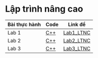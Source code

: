 # Lập trình nâng cao

| Bài thực hành | Code | Link đề |
| ------------- | ---- | ------- |
| Lab 1         |  [C++](./code/BT1.cpp)    |  [Lab1_LTNC](./docs/Lab1.jpg)       |
| Lab 2         |   [C++](./code/BT2.cpp)   |   [Lab2_LTNC](./docs/Lab%202_LTNC.pdf) |
| Lab 3         |   [C++](./code/BT3/BT3.cpp)   |   [Lab3_LTNC](./docs/Lab%203_LTNC.pdf) |
